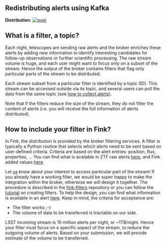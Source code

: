 ## Redistributing alerts using Kafka

**Distribution**: [![pypi](https://img.shields.io/pypi/v/fink-filters.svg)](https://pypi.python.org/pypi/fink-filters)

## What is a filter, a topic?

Each night, telescopes are sending raw alerts and the broker enriches these alerts by adding new information to identify interesting candidates for follow-up observations or further scientific processing. The raw stream volume is huge, and each user might want to focus only on a subset of the stream. Hence the output of the broker contains filters that flag only particular parts of the stream to be distributed.

Each stream subset from a particular filter is identified by a topic (ID). This stream can be accessed outside via its topic, and several users can poll the data from the same topic (see [how to collect alerts](communication.md)).

Note that if the filters reduce the size of the stream, they do not filter the content of alerts (i.e. you will receive the full information of alerts distributed).

## How to include your filter in Fink?

In Fink, the distribution is provided by the broker filtering services. A filter is typically a Python routine that selects which alerts need to be sent based on user-defined criteria. Criteria are based on the alert entries: position, flux, properties, ... You can find what is available in ZTF raw alerts [here](../science/ztf_alerts.md), and Fink added values [here](../science/added_values.md).

Let [us](mailto:peloton@lal.in2p3.fr,emilleishida@gmail.com,anais.moller@clermont.in2p3.fr) know about your interest to access particular part of the stream! If you already have a working filter, we would be super happy to make the integration within the broker, otherwise we will design it together. The procedure is described in the [fink-filters](https://github.com/astrolabsoftware/fink-filters) repository or you can follow the [tutorial](../tutorials/create-filters.md) on creating filters. To help the design, you can find what information is available in an alert [here](ztf_alerts.md). Keep in mind, the criteria for acceptance are:

* The filter works ;-)
* The volume of data to be transferred is tractable on our side.

LSST incoming stream is 10 million alerts per night, or ~1TB/night. Hence your filter must focus on a specific aspect of the stream, to reduce the outgoing volume of alerts. Based on your submission, we will provide estimate of the volume to be transferred.
